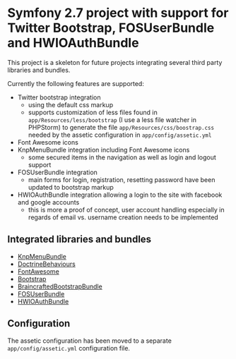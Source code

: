 # Symfony 2.7 project with support for Twitter Bootstrap, FOSUserBundle and HWIOAuthBundle 


This project is a skeleton for future projects integrating several third party libraries and bundles. 

Currently the following features are supported:
 
 * Twitter bootstrap integration
    * using the default css markup
    * supports customization of less files found in `app/Resources/less/bootstrap` (I use a less file watcher in PHPStorm) 
    to generate the file `app/Resources/css/boostrap.css ` needed by the assetic configuration in `app/config/assetic.yml`
 * Font Awesome icons
 * KnpMenuBundle integration including Font Awesome icons
    * some secured items in the navigation as well as login and logout support
 * FOSUserBundle integration
    * main forms for login, registration, resetting password have been updated to bootstrap markup
 * HWIOAuthBundle integration allowing a login to the site with facebook and google accounts
     * this is more a proof of concept, user account handling especially in regards of email vs. username creation needs to be implemented
 
## Integrated libraries and bundles
 
* [KnpMenuBundle](https://github.com/KnpLabs/KnpMenuBundle)
* [DoctrineBehaviours](https://github.com/KnpLabs/DoctrineBehaviors)
* [FontAwesome](https://github.com/FortAwesome/Font-Awesome)
* [Bootstrap](https://github.com/twbs/bootstrap)
* [BraincraftedBootstrapBundle](https://github.com/braincrafted/bootstrap-bundle)
* [FOSUserBundle](https://github.com/FriendsOfSymfony/FOSUserBundle)
* [HWIOAuthBundle](https://github.com/hwi/HWIOAuthBundle)



## Configuration

The assetic configuration has been moved to a separate `app/config/assetic.yml` configuration file. 



